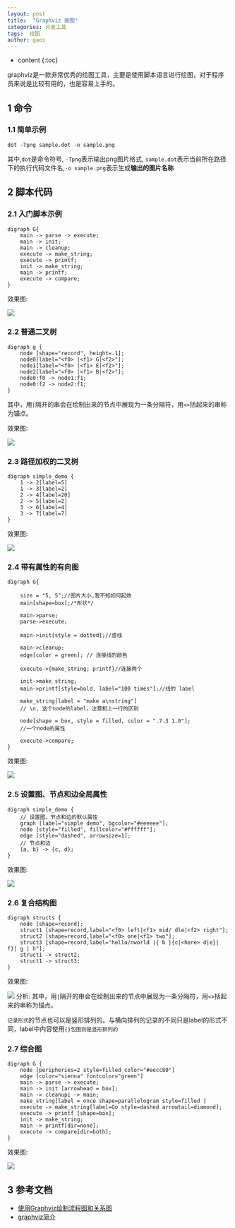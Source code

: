 ```yaml
---
layout: post
title:  "Graphviz 画图"
categories: 开发工具
tags:  绘图 
author: gaos
---
```


* content
{:toc}

graphviz是一款非常优秀的绘图工具，主要是使用脚本语言进行绘图，对于程序员来说是比较有用的，也是容易上手的。




## 1 命令

### 1.1 简单示例
```dot -Tpng sample.dot -o sample.png```

其中,`dot`是命令符号, `-Tpng`表示输出png图片格式, `sample.dot`表示当前所在路径下的执行代码文件名,`-o sample.png`表示生成**输出的图片名称**

## 2 脚本代码

### 2.1 入门脚本示例
```
digraph G{
    main -> parse -> execute;
    main -> init;
    main -> cleanup;
    execute -> make_string;
    execute -> printf;
    init -> make_string;
    main -> printf;
    execute -> compare;
}
```

效果图:

![](http://images2015.cnblogs.com/blog/673170/201604/673170-20160427170437267-1800550494.png)


### 2.2 普通二叉树
```
digraph g {
    node [shape="record", height=.1];
    node0[label="<f0> |<f1> G|<f2>"];
    node1[label="<f0> |<f1> E|<f2>"];
    node2[label="<f0> |<f1> B|<f2>"];
    node0:f0 -> node1:f1;
    node0:f2 -> node2:f1;
}
```
其中，用`|`隔开的串会在绘制出来的节点中展现为一条分隔符，用`<>`括起来的串称为锚点。

效果图:

![](http://smallx.me/2016/04/10/%E4%BD%BF%E7%94%A8Graphviz%E7%BB%98%E5%88%B6%E6%B5%81%E7%A8%8B%E5%9B%BE%E5%92%8C%E5%85%B3%E7%B3%BB%E5%9B%BE/binary_tree.png)

### 2.3 路径加权的二叉树
```
digraph simple_demo {
    1 -> 2[label=5]
    1 -> 3[label=2]
    2 -> 4[label=20]
    2 -> 5[label=2]
    3 -> 6[label=4]
    3 -> 7[label=7]
}
```
效果图:

![](http://images2015.cnblogs.com/blog/822071/201705/822071-20170505215343117-1292915524.png)
### 2.4 带有属性的有向图
```
digraph G{

    size = "5, 5";//图片大小,暂不知如何起效
    main[shape=box];/*形状*/

    main->parse;
    parse->execute;

    main->init[style = dotted];//虚线

    main->cleanup;
    edge[color = green]; // 连接线的颜色

    execute->{make_string; printf}//连接两个

    init->make_string;
    main->printf[style=bold, label="100 times"];//线的 label

    make_string[label = "make a\nstring"]
    // \n, 这个node的label，注意和上一行的区别

    node[shape = box, style = filled, color = ".7.3 1.0"];
    //一个node的属性

    execute->compare;
}
```
效果图:

![](http://images2015.cnblogs.com/blog/822071/201705/822071-20170505193003539-584585872.png)

### 2.5 设置图、节点和边全局属性
```
digraph simple_demo {
    // 设置图、节点和边的默认属性
    graph [label="simple demo", bgcolor="#eeeeee"];
    node [style="filled", fillcolor="#ffffff"];
    edge [style="dashed", arrowsize=1];
    // 节点和边
    {a, b} -> {c, d};
}
```
效果图:

![](http://smallx.me/2016/04/10/%E4%BD%BF%E7%94%A8Graphviz%E7%BB%98%E5%88%B6%E6%B5%81%E7%A8%8B%E5%9B%BE%E5%92%8C%E5%85%B3%E7%B3%BB%E5%9B%BE/simple_demo.png)

### 2.6 复合结构图
```
digraph structs {
    node [shape=record];
    struct1 [shape=record,label="<f0> left|<f1> mid/ dle|<f2> right"];
    struct2 [shape=record,label="<f0> one|<f1> two"];
    struct3 [shape=record,label="hello/nworld |{ b |{c|<here> d|e}| f}| g | h"];
    struct1 -> struct2;
    struct1 -> struct3;
}
```
效果图:

![](http://hi.csdn.net/attachment/201009/4/0_1283570074pbnI.gif)
分析:
其中，用`|`隔开的串会在绘制出来的节点中展现为一条分隔符，用`<>`括起来的串称为锚点。

`记录形式`的节点也可以是竖形排列的。与横向排列的记录的不同只是label的形式不同，label中内容使用`{}包围则是竖形排列的`

### 2.7 综合图
```
digraph G {
    node [peripheries=2 style=filled color="#eecc80"]
    edge [color="sienna" fontcolor="green"]
    main -> parse -> execute;
    main -> init [arrowhead = box];
    main -> cleanupi -> main;
    make_string[label = once shape=parallelogram style=filled ]
    execute -> make_string[label=Go style=dashed arrowtail=diamond];
    execute -> printf [shape=box];
    init -> make_string;
    main -> printf[dir=none];
    execute -> compare[dir=both];
}
```
效果图:

![](http://hi.csdn.net/attachment/201009/4/0_1283570433rh6x.gif)

## 3 参考文档
- [使用Graphviz绘制流程图和关系图](http://smallx.me/2016/04/10/%E4%BD%BF%E7%94%A8Graphviz%E7%BB%98%E5%88%B6%E6%B5%81%E7%A8%8B%E5%9B%BE%E5%92%8C%E5%85%B3%E7%B3%BB%E5%9B%BE/)
- [graphviz简介](http://blog.csdn.net/iamljj/article/details/5862930)